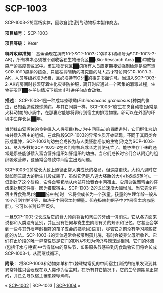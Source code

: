 # SCP-1003
                        




SCP-1003-2的腐朽实体，回收自[绝密]的动物标本製作商店。



**项目编号：** SCP-1003

**项目等级：** Keter

**特殊收容措施：** 基金会现在拥有10个SCP-1003-2的样本(被编号为SCP-1003-2-AK)，所有样本必须被个别收容在生物研究区██(Bio-Research Area ██)中戒备森严的高度警戒室中。该生物研究区██的所有人员应定期接受强制检测是否有遭SCP-1003感染的迹象。只能在有明确的研究目的时人员才可访问SCP-1003-2-AK，人员等级必须为5级，且必须持有O5-█的事先书面许可。当进入SCP-1003-2-AK的房间时必须穿着生化灾害防护服，离开时应通过一个密集的消毒过程。生物研究区██在任何情况下都禁止引进任何肉食动物。

**描述：** SCP-1003-1是一种成年棘球蚴(*Echinococcus granulosus* )种类的絛虫，已知会造成棘球蚴病。与其它同类一样，SCP-1003-1寄生在肉食动物(通常是犬科动物)的小肠中，在那裏它能够将卵传到宿主的排泄物裡。卵可以在外面的环境中生存长达██年。

当卵经由受污染的食物进入人类项目(称之为中间宿主)的胃肠道时，它们孵化为幼虫并鑽入宿主的组织。在此阶段SCP-1003的异常性质开始显现。不同于其同类会形成囊肿，SCP-1003的幼虫会成长为与人类胚胎相似的生物(称之为SCP-1003-2)。绝大多数的SCP-1003-2在它们有机会成长之前便死亡了。能够生存下来的通常是那些能够鑽入富含营养组织如肝组织的幼虫。当它们成长时它们会从附近的组织吸收营养，这通常会导致中间宿主出现问题。

SCP-1003-2的成长大致上遵循正常人类成长的格局，但速度更快。大约八週时它就如同三周大的新生儿般成熟了，虽然它仍是八週大胚胎的大小(约5或6英吋)。一但到达了这个阶段，它将会积极地从内部开始吞食中间宿主。它用尖锐而弯曲的牙齿来达到这件事。因为摄取宿主，SCP-1003-2的成长速度大幅增加。当它完全将宿主吞食殆尽(约███分左右)时，它将会成长为一个孩童。孩童的生理年龄一般从10个月到11岁不等，取决于中间宿主的质量。但在极端的例子中(中间宿主病态肥胖)，它可以长到13至15岁。

一旦SCP-1003-2长成后它的食人倾向将会和弯曲的牙齿一併消失。它从各方面来说都和人类没有区别，并且没有任何与寄生虫阶段有关的知识和记忆。它甚至会学到一些与其外表年龄相符的孩子应会的技能(如语言)，尽管它之前没有学习那些技能的方法。SCP-1003-2的实体通常会被带到孤儿院，有时会被养父母所收养。它们在此阶段的唯一异常性质是它们的DNA不知为何仍与棘球蚴相同。它们的体液(包括汗水与唾液)中含有絛虫的原头节，如果原头节感染到肉食动物它们将会长成SCP-1003-1，从而继续循环。

**附录：** 将SCP-1003和动物如羊和牛(棘球蚴常见的中间宿主)测试的结果发现到其異常特性只会表现在以人类作为宿主时。在所有其它情况下，它的生命週期是正常的，并且会导致宿主罹患棘球蚴病。



« [SCP-1002](/scp-1002) | SCP-1003 | [SCP-1004](/scp-1004) »





                    